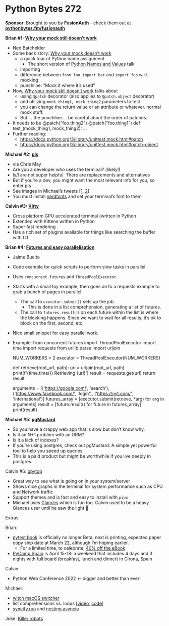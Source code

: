 # Python Bytes 272


**Sponsor**: Brought to you by [**FusionAuth**](http://pythonbytes.fm/fusionauth) - check them out at [**pythonbytes.fm/fusionauth**](https://pythonbytes.fm/fusionauth)


**Brian #1:** [**Why your mock still doesn’t work**](https://nedbatchelder.com/blog/202202/why_your_mock_still_doesnt_work.html)

- Ned Batchelder
- Some back story: [Why your mock doesn’t work](https://nedbatchelder.com/blog/201908/why_your_mock_doesnt_work.html)
    - a quick tour of Python name assignment
        - The short version of [Python Names and Values](https://nedbatchelder.com/text/names1.html) talk
    - importing
    - difference between `from foo import bar` and `import foo` w.r.t mocking
    - punchline: “Mock it where it’s used”
- Now, [Why your mock still doesn’t work](https://nedbatchelder.com/blog/202202/why_your_mock_still_doesnt_work.html) talks about
    - using `@patch` decorator (also applies to `@patch.object` decorator)
    - and utilizing `mock_thing1, mock_thing2` parameters to test
    - you can change the return value or an attribute or whatever. normal mock stuff.
    - But…. the punchline…. be careful about the order of patches.
- It needs to be
    @patch("foo.thing2")
    @patch("foo.thing1")
    def test_(mock_thing1, mock_thing2):
      ...
- Further reading:
    - https://docs.python.org/3/library/unittest.mock.html#patch
    - https://docs.python.org/3/library/unittest.mock.html#patch-object

**Michael #2:** [**pls**](https://twitter.com/mkennedy/status/1494107080726396928)

- via Chris May
- Are you a developer who uses the terminal? (likely!)
- ls/l are not super helpful. There are replacements and alternatives
- But if you’re a dev, you might want the most relevant info for you, so enter pls
- See images in Michael’s tweets [[1](https://twitter.com/mkennedy/status/1494107080726396928), [2](https://twitter.com/mkennedy/status/1494115221727846400)].
- You must install [nerdfonts](https://www.nerdfonts.com/) and set your terminal’s font to them

**Calvin #3:** [**Kitty**](https://sw.kovidgoyal.net/kitty/)

- Cross platform GPU accelerated terminal (written in Python
- Extended with Kittens written in Python
- Super fast rendering
- Has a rich set of plugins available for things like searching the buffer with fzf




**Brian #4:** [**Futures and easy parallelisation**](https://wrongsideofmemphis.com/2022/02/17/futures-and-easy-parallelisation/)

- Jaime Buelta
- Code example for quick scripts to perform slow tasks in parallel.
- Uses `concurrent.futures` and `ThreadPoolExecutor`.
- Starts with a small toy example, then goes on to a requests example to grab a bunch of pages in parallel.
    - The call to `executor.submit()` sets up the job.
        - This is done in a list comprehension, generating a list of futures.
    - The call to `futures.result()`  on each future within the list is where the blocking happens. Since we want to wait for all results, it’s ok to block on the first, second, etc.
- Nice small snippet for easy parallel work.
- Example:
    from concurrent.futures import ThreadPoolExecutor
    import time
    import requests
    from urllib.parse import urljoin
    
    NUM_WORKERS = 2
    executor = ThreadPoolExecutor(NUM_WORKERS)
    
    def retrieve(root_url, path):
        url = urljoin(root_url, path)
        print(f'{time.time()} Retrieving {url}')
        result = requests.get(url)
        return result
    
    arguments = [('https://google.com/', 'search'),
                 ('https://www.facebook.com/', 'login'),
                 ('https://nyt.com/', 'international')]
    futures_array = [executor.submit(retrieve, *arg) for arg in arguments]
    result = [future.result() for future in futures_array]
    print(result)

**Michael #5:** [**pgMustard**](https://www.pgmustard.com/)

- So you have a crappy web app that is slow but don’t know why.
- Is it an N+1 problem with an ORM?
- Is it a lack of indexes?
- If you’re using postgres, check out pgMustard: A simple yet powerful tool to help you speed up queries
- This is a paid product but might be worthwhile if you live deeply in postgres.

Calvin #6: [bpytop](https://github.com/aristocratos/bpytop)

- Great way to see what is going on in your system/server
- Shows nice graphs in the terminal for system performance such as CPU and Network traffic
- Support themes and is fast and easy to install with `pipx`
- Michael uses [Glances](https://nicolargo.github.io/glances/) which is fun too. Calvin used to be a heavy Glances user until he saw the light 🙂 

Extras 

Brian: 

- [pytest book](https://pythontest.com/pytest-book/) is officially no longer Beta, next is printing, expected paper copy ship date at March 22, although I’m hoping earlier.
    - For a limited time, to celebrate, [40% off the eBook](https://media.pragprog.com/newsletters/2022-02-22.html)
- [PyCamp Spain](https://pycamp.es/) is April 15-18: a weekend that includes 4 days and 3 nights with full board (breakfast, lunch and dinner) in Girona, Spain

Calvin:

- Python Web Conference 2022 ← bigger and better than ever!
  

Michael:

- [witch macOS switcher](https://manytricks.com/witch/)
- list comprehensions vs. loops [[video](https://www.youtube.com/watch?v=uVQVn8z8kxo), [code](https://gist.github.com/mikeckennedy/2ddb5ad84d6e116e6d14b5c2eef4245a)]
- [syncify.run](https://twitter.com/mkennedy/status/1495863810409865220) and [nesting asyncio](https://twitter.com/pdgjones/status/1495867430010339339)

Joke: [Killer robots](https://twitter.com/pr0grammerhum0r/status/1489282557074190340?s=12)

